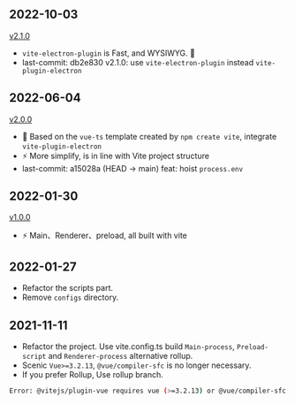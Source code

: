 ## 2022-10-03

[v2.1.0](https://github.com/electron-vite/electron-vite-vue/pull/267)

- `vite-electron-plugin` is Fast, and WYSIWYG. 🌱
- last-commit: db2e830 v2.1.0: use `vite-electron-plugin` instead `vite-plugin-electron`

## 2022-06-04

[v2.0.0](https://github.com/electron-vite/electron-vite-vue/pull/156)

- 🖖 Based on the `vue-ts` template created by `npm create vite`, integrate `vite-plugin-electron`
- ⚡️ More simplify, is in line with Vite project structure
- last-commit: a15028a (HEAD -> main) feat: hoist `process.env`

## 2022-01-30

[v1.0.0](https://github.com/electron-vite/electron-vite-vue/releases/tag/v1.0.0)

- ⚡️ Main、Renderer、preload, all built with vite

## 2022-01-27

- Refactor the scripts part.
- Remove `configs` directory.

## 2021-11-11

- Refactor the project. Use vite.config.ts build `Main-process`, `Preload-script` and `Renderer-process` alternative
  rollup.
- Scenic `Vue>=3.2.13`, `@vue/compiler-sfc` is no longer necessary.
- If you prefer Rollup, Use rollup branch.

```bash
Error: @vitejs/plugin-vue requires vue (>=3.2.13) or @vue/compiler-sfc to be present in the dependency tree.
```
